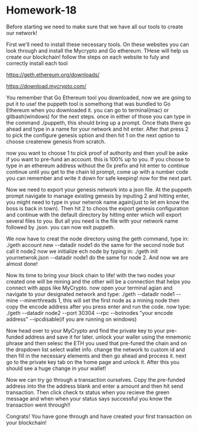 # Homework-18

Before starting we need to make sure that we have all our tools to create our network!

First we'll need to install these necessary tools. On these websites you can look through and install the Mycrypto and Go ethereum. THese will help us create our blockchain! follow the steps on each website to fuly and correctly install each tool

https://geth.ethereum.org/downloads/

https://download.mycrypto.com/

You remember that Go Ethereum tool you downloaded, now we are going to put it to use!
the puppeth tool is somethong that was bundled to Go Ethereum when you downloaded it.
you can go to terminal(mac) or gitbash(windows) for the next steps.
once in either of those you can type in the command ./puppeth, this should bring up a prompt.
Once thats there go ahead and type in a name for your network and hit enter. After that press 2 to pick the configure genesis option  and then hit 1 on the next option to choose createnew genesis from scratch.
 
 now you want to choose 1 to pick proof of authority and then youll be aske if you want to pre-fund an account.
 this is 100% up to you. If you choose to type in an ethereum address without the 0x prefix and hit enter to continue
 continue until you get to the chain Id prompt, come up with a number code you can remember and write it down for safe keeping! now for the next part.
 
 Now we need to export your genesis network into a json file. At the puppeth prompt navigate to manage existing genesis by inputing 2 and hitting enter, you might need to type in your netwrok name again(just to let em know the boss is back in town).
Then hit 2 to choos the export genesis configuration and continue with the default directory by hitting enter which will export several files to you. But all you need is the file with your network name followed by .json. you can now exit puppeth.

We now have to creat the node directory using the geth command, type in:
./geth account new --datadir node1
do the same for the second node but call it node2
now we initialize ech node by typing in:
./geth init yournetwrok.json --datadir node1
do the same for node 2. And now we are almost done!

Now its time to bring your block chain to life!
with the two nodes your created one will be mining and the other will be a connection that helps you connect with apps like MyCrypto.
now open your terminal agian and navigate to your designated network and type:
./geth --datadir node1 --mine --minerthreads 1, this will set the first node as a mining node
then copy the encode address after you press enter and run the code.
now type:
./geth --datadir node2 --port 30304 --rpc --botnodes "your encode address" --ipcdisable(if you are running on windows)

Now head over to your MyCrypto and find the private key to your pre-funded address and save it for later.
unlock your waller using the mnemonic phrase and then selesc the ETH you used that pre-funed the chain and on the dropdown list select wallet info.
change the network to custom id and then fill in the necessary elements and then go ahead and process it.
next go to the private key tab on the home page and unlock it. 
After this you should see a huge change in your wallet!

Now we can try go through a transaction ourselves. Copy the pre-funded address into the the address blank and enter a amount and then hit send transaction. Then click check tx status when you recieve the green message and when when your status says successful you know the transaction went through!!

Congrats! You have gone through and have created your first transaction on your blockchain!
